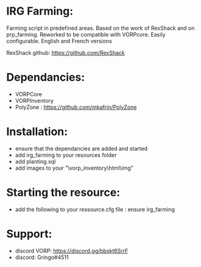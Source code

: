 # IRG Farming:

Farming script in predefined areas.
Based on the work of RexShack and on prp_farming. Reworked to be compatible with VORPcore.
Easily configurable. English and French versions

RexShack github: https://github.com/RexShack

# Dependancies:
- VORPCore
- VORPInventory
- PolyZone : https://github.com/mkafrin/PolyZone

# Installation:
- ensure that the dependancies are added and started
- add irg_farming to your resources folder
- add planting.sql
- add images to your "\vorp_inventory\html\img"


# Starting the resource:
- add the following to your ressource.cfg file : ensure irg_farming

# Support:

- discord VORP: https://discord.gg/bbskt6SrrF
- discord: Gringo#4511
